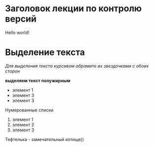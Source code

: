 # Заголовок лекции по контролю версий

Hello world!

# Выделение текста


*Для выделения текста курсивом обрамите их звездочками с обоих сторон*

**выделяем текст полужирным**

* элемент 1
* элемент 3
* элемент 3

Нумерованные списки

1. элемент 1
2. элемент 2
3. элемент 3


Тефтелька - замечательный котище))